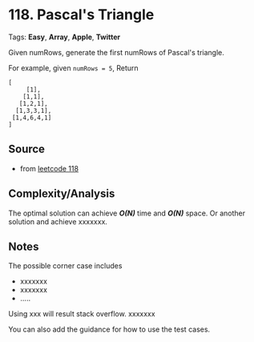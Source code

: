 [comment]: <> (This is a comment, it will not be included. For every question commit to the repository, you should put this readme file in the question/problem folder as a readme file, rename it to README.md)

# 118. Pascal's Triangle
Tags: __Easy__, __Array__, __Apple__, __Twitter__

Given numRows, generate the first numRows of Pascal's triangle.

For example, given `numRows = 5`,
Return
```
[
     [1],
    [1,1],
   [1,2,1],
  [1,3,3,1],
 [1,4,6,4,1]
]
```

## Source
[comment]: <> (brief intro to the source of this question. e.g.,)
* from [leetcode 118](https://leetcode.com/problems/pascals-triangle)

## Complexity/Analysis
The optimal solution can achieve ___O(N)___ time and ___O(N)___ space. Or another solution and achieve xxxxxxx.

## Notes
The possible corner case includes
* xxxxxxx
* xxxxxxx
* .....

Using xxx will result stack overflow. xxxxxxx

You can also add the guidance for how to use the test cases.
